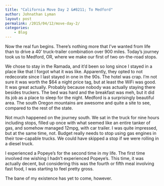 ```yaml
---
title: "California Move Day 2 &#8211; To Medford"
author: Johnathan Lyman
layout: post
permalink: /2015/04/12/move-day-2/
categories:
    - Blog
---
```


Now the real fun begins. There’s nothing more that I’ve wanted from life than to drive a 40’ truck-trailer combination over 900 miles. Today’s journey took us to Medford, OR, where we make our first of two on-the-road stops.

We chose to stay in the Ramada, and it’d been so long since I stayed in a place like that I forgot what it was like. Apparently, they opted to not redecorate since I last stayed in one in the 90s. The hotel was crap. I’m not sure it was worth the $64 a night price tag, but at least the WiFi was good. It was great actually. Probably because nobody was actually staying there besides truckers. The bed was hard and the breakfast was meh, but it did its job as a place to sleep for the night. Medford is a surprisingly beautiful area. The south Oregon mountains are awesome and quite a site to see, compared to the rest of the state.

Not much happened on the journey south. We sat in the truck for nine hours including stops, filled up once with what seemed like an entire tanker of gas, and somehow managed 12mpg, with car trailer. I was quite impressed, but at the same time, not. Budget really needs to stop using gas engines in their tow-capable trucks. We could have skipped a stop if we were rolling in a diesel truck.

I experienced a Popeye’s for the second time in my life. The first time involved me wishing I hadn’t experienced Popeye’s. This time, it was actually decent, but considering this was the fourth or fifth meal involving fast food, I was starting to feel pretty gross.

The bane of my existence has yet to come, however.

&nbsp;


